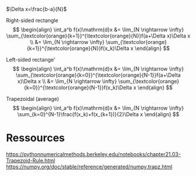 $\Delta x=\frac{b-a}{N}$

Right-sided rectangle
$$
\begin{align}
\int_a^b f(x)\mathrm{d}x &= \lim_{N \rightarrow \infty} \sum_{\textcolor{orange}{k=1}}^{\textcolor{orange}{N}}f(a+\Delta x)\Delta x \\
&= \lim_{N \rightarrow \infty} \sum_{\textcolor{orange}{k=1}}^{\textcolor{orange}{N}}f(x_k)\Delta x
\end{align}
$$

Left-sided rectange'
$$
\begin{align}
\int_a^b f(x)\mathrm{d}x &= \lim_{N \rightarrow \infty} \sum_{\textcolor{orange}{k=0}}^{\textcolor{orange}{N-1}}f(a+\Delta x)\Delta x \\
&= \lim_{N \rightarrow \infty} \sum_{\textcolor{orange}{k=0}}^{\textcolor{orange}{N-1}}f(x_k)\Delta x
\end{align}
$$

Trapezoidal (average)
$$
\begin{align}
\int_a^b f(x)\mathrm{d}x 
&= \lim_{N \rightarrow \infty} \sum_{k=0}^{N-1}\frac{f(x_k)+f(x_{k+1})}{2}\Delta x
\end{align}
$$



# Ressources
https://pythonnumericalmethods.berkeley.edu/notebooks/chapter21.03-Trapezoid-Rule.html
https://numpy.org/doc/stable/reference/generated/numpy.trapz.html
